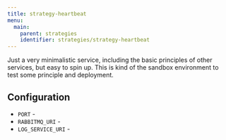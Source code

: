```yaml
---
title: strategy-heartbeat
menu:
  main:
    parent: strategies
    identifier: strategies/strategy-heartbeat
---
```


Just a very minimalistic service, including the basic principles of other services, but easy to spin up.
This is kind of the sandbox environment to test some principle and deployment.

## Configuration

- `PORT` - 
- `RABBITMQ_URI` - 
- `LOG_SERVICE_URI` - 
